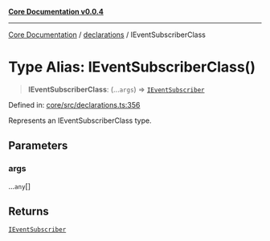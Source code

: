 [**Core Documentation v0.0.4**](../../README.md)

***

[Core Documentation](../../modules.md) / [declarations](../README.md) / IEventSubscriberClass

# Type Alias: IEventSubscriberClass()

> **IEventSubscriberClass**: (...`args`) => [`IEventSubscriber`](../interfaces/IEventSubscriber.md)

Defined in: [core/src/declarations.ts:356](https://github.com/stonemjs/core/blob/93efe04ef1a71ad6f49c3b315da54d45ace50f23/src/declarations.ts#L356)

Represents an IEventSubscriberClass type.

## Parameters

### args

...`any`[]

## Returns

[`IEventSubscriber`](../interfaces/IEventSubscriber.md)
